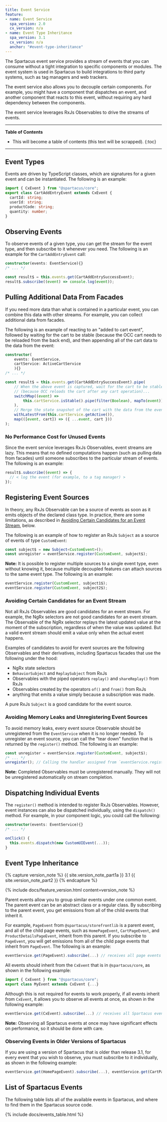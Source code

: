 ```yaml
---
title: Event Service
feature:
- name: Event Service
  spa_version: 2.0
  cx_version: n/a
- name: Event Type Inheritance
  spa_version: 3.1
  cx_version: n/a
  anchor: "#event-type-inheritance"
---
```


The Spartacus event service provides a stream of events that you can consume without a tight integration to specific components or modules. The event system is used in Spartacus to build integrations to third party systems, such as tag managers and web trackers.

The event service also allows you to decouple certain components. For example, you might have a component that dispatches an event, and another component that reacts to this event, without requiring any hard dependency between the components.

The event service leverages RxJs Observables to drive the streams of events.

***

**Table of Contents**

- This will become a table of contents (this text will be scrapped).
{:toc}

***

## Event Types

Events are driven by TypeScript classes, which are signatures for a given event and can be instantiated. The following is an example:

```typescript
import { CxEvent } from "@spartacus/core";
export class CartAddEntryEvent extends CxEvent {
  cartId: string;
  userId: string;
  productCode: string;
  quantity: number;
}
```

## Observing Events

To observe events of a given type, you can get the stream for the event type, and then subscribe to it whenever you need. The following is an example for the `CartAddEntryEvent` call:

```typescript
constructor(events: EventService){}
/* ... */

const result$ = this.events.get(CartAddEntrySuccessEvent);
result$.subscribe((event) => console.log(event));
```

## Pulling Additional Data From Facades

If you need more data than what is contained in a particular event, you can combine this data with other streams. For example, you can collect additional data from facades.

The following is an example of reacting to an "added to cart event", followed by waiting for the cart to be stable (because the OCC cart needs to be reloaded from the back end), and then appending all of the cart data to the data from the event:

```typescript
constructor(
    events: EventService,
    cartService: ActiveCartService
    ){}
/* ... */

const result$ = this.events.get(CartAddEntrySuccessEvent).pipe(
    // When the above event is captured, wait for the cart to be stable
    // (because OCC reloads the cart after any cart operation)...
    switchMap((event) =>
        this.cartService.isStable().pipe(filter(Boolean), mapTo(event))
    ),
    // Merge the state snapshot of the cart with the data from the event:
    withLatestFrom(this.cartService.getActive()),
    map(([event, cart]) => ({ ...event, cart }))
);
```

### No Performance Cost for Unused Events

Since the event service leverages RxJs Observables, event streams are lazy. This means that no defined computations happen (such as pulling data from facades) until someone subscribes to the particular stream of events. The following is an example:

```typescript
result$.subscribe((event) => {
  // < log the event (for example, to a tag manager) >
});
```

## Registering Event Sources

In theory, any RxJs Observable can be a source of events as soon as it emits objects of the declared class type. In practice, there are some limitations, as described in [Avoiding Certain Candidates for an Event Stream](#avoiding-certain-candidates-for-an-event-stream), below.

The following is an example of how to register an RxJs `Subject` as a source of events of type `CustomEvent`:

```typescript
const subject$ = new Subject<CustomEvent>();
const unregister = eventService.register(CustomEvent, subject$);
```

**Note:** It is possible to register multiple sources to a single event type, even without knowing it, because multiple decoupled features can attach sources to the same event type. The following is an example:

```typescript
eventService.register(CustomEvent, subject1$);
eventService.register(CustomEvent, subject2$);
```

### Avoiding Certain Candidates for an Event Stream

Not all RxJs Observables are good candidates for an event stream. For example, the NgRx selectors are not good candidates for an event stream. The Observable of the NgRx selector replays the latest updated value at the moment of the subscription, regardless of when the value was updated. But a valid event stream should emit a value only when the actual event happens.

Examples of candidates to avoid for event sources are the following Observables and their derivatives, including Spartacus facades that use the following under the hood:

- NgRx state selectors
- `BehaviorSubject` and `ReplaySubject` from RxJs
- Observables with the piped operators `replay()` and `shareReplay()` from RxJs
- Observables created by the operators `of()` and `from()` from RxJs
- anything that emits a value simply because a subscription was made.

A pure RxJs `Subject` is a good candidate for the event source.

### Avoiding Memory Leaks and Unregistering Event Sources

To avoid memory leaks, every event source Observable should be unregistered from the `EventService` when it is no longer needed. To unregister an event source, you can call the "tear down" function that is returned by the `register()` method. The following is an example:

```typescript
const unregister = eventService.register(CustomEvent, subject$);
/* ... */
unregister(); // Calling the handler assigned from `eventService.register(...)` in the example above
```

**Note:** Completed Observables must be unregistered manually. They will not be unregistered automatically on stream completion.

## Dispatching Individual Events

The `register()` method is intended to register RxJs Observables. However, event instances can also be dispatched individually, using the `dispatch()` method. For example, in your component logic, you could call the following:

```typescript
constructor(events: EventService){}
/* ... */

onClick() {
  this.events.dispatch(new CustomUIEvent(...));
}
```

## Event Type Inheritance

{% capture version_note %}
{{ site.version_note_part1a }} 3.1 {{ site.version_note_part2 }}
{% endcapture %}

{% include docs/feature_version.html content=version_note %}

Parent events allow you to group similar events under one common event. The parent event can be an abstract class or a regular class. By subscribing to the parent event, you get emissions from all of the child events that inherit it.

For example, `PageEvent` from `@spartacus/storefrontlib` is a parent event, and all of the child page events, such as `HomePageEvent`, `CartPageEvent`, and `ProductDetailsPageEvent`, inherit from this parent. If you subscribe to `PageEvent`, you will get emissions from all of the child page events that inherit from `PageEvent`. The following is an example:

```typescript
eventService.get(PageEvent).subscribe(...) // receives all page events
```

All events should inherit from the `CxEvent` that is in `@spartacus/core`, as shown in the following example:

```typescript
import { CxEvent } from "@spartacus/core";
export class MyEvent extends CxEvent {...}
```

Although this is not required for events to work properly, if all events inherit from `CxEvent`, it allows you to observe all events at once, as shown in the following example:

```typescript
eventService.get(CxEvent).subscribe(...) // receives all Spartacus events.
```

**Note:** Observing all Spartacus events at once may have significant effects on performance, so it should be done with care.

### Observing Events in Older Versions of Spartacus

If you are using a version of Spartacus that is older than release 3.1, for every event that you wish to observe, you must subscribe to it individually, as shown in the following example:

```typescript
eventService.get(HomePageEvent).subscribe(...), eventService.get(CartPageEvent).subscribe(...), eventService.get(ProductDetailsPageEvent).subscribe(...), eventService.get(CategoryPageResultsEvent).subscribe(...), eventService.get(SearchPageResultsEvent).subscribe(...)
```

## List of Spartacus Events

The following table lists all of the available events in Spartacus, and where to find them in the Spartacus source code.

{% include docs/events_table.html %}
